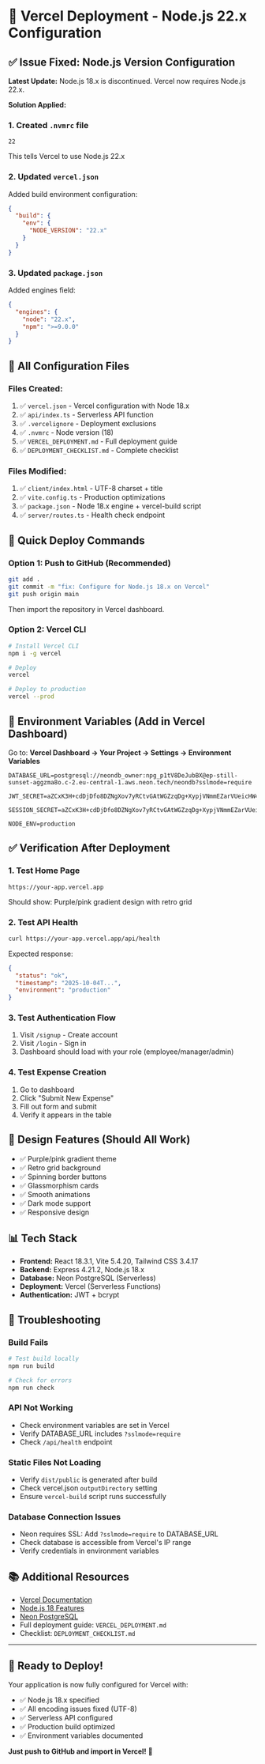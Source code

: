 # 🚀 Vercel Deployment - Node.js 22.x Configuration

## ✅ Issue Fixed: Node.js Version Configuration

**Latest Update:** Node.js 18.x is discontinued. Vercel now requires Node.js 22.x.

**Solution Applied:**

### 1. Created `.nvmrc` file
```
22
```
This tells Vercel to use Node.js 22.x

### 2. Updated `vercel.json`
Added build environment configuration:
```json
{
  "build": {
    "env": {
      "NODE_VERSION": "22.x"
    }
  }
}
```

### 3. Updated `package.json`
Added engines field:
```json
{
  "engines": {
    "node": "22.x",
    "npm": ">=9.0.0"
  }
}
```

## 📝 All Configuration Files

### Files Created:
1. ✅ `vercel.json` - Vercel configuration with Node 18.x
2. ✅ `api/index.ts` - Serverless API function
3. ✅ `.vercelignore` - Deployment exclusions
4. ✅ `.nvmrc` - Node version (18)
5. ✅ `VERCEL_DEPLOYMENT.md` - Full deployment guide
6. ✅ `DEPLOYMENT_CHECKLIST.md` - Complete checklist

### Files Modified:
1. ✅ `client/index.html` - UTF-8 charset + title
2. ✅ `vite.config.ts` - Production optimizations
3. ✅ `package.json` - Node 18.x engine + vercel-build script
4. ✅ `server/routes.ts` - Health check endpoint

## 🎯 Quick Deploy Commands

### Option 1: Push to GitHub (Recommended)
```bash
git add .
git commit -m "fix: Configure for Node.js 18.x on Vercel"
git push origin main
```
Then import the repository in Vercel dashboard.

### Option 2: Vercel CLI
```bash
# Install Vercel CLI
npm i -g vercel

# Deploy
vercel

# Deploy to production
vercel --prod
```

## 🔐 Environment Variables (Add in Vercel Dashboard)

Go to: **Vercel Dashboard → Your Project → Settings → Environment Variables**

```env
DATABASE_URL=postgresql://neondb_owner:npg_p1tV8DeJubBX@ep-still-sunset-aggzma8o.c-2.eu-central-1.aws.neon.tech/neondb?sslmode=require

JWT_SECRET=aZCxK3H+cdDjDfo8DZNgXov7yRCtvGAtWGZzqDg+XypjVNmmEZarVUeicHW4lb8GP5ERWDT1bxBNEg2qmN4z0g==

SESSION_SECRET=aZCxK3H+cdDjDfo8DZNgXov7yRCtvGAtWGZzqDg+XypjVNmmEZarVUeicHW4lb8GP5ERWDT1bxBNEg2qmN4z0g==

NODE_ENV=production
```

## ✅ Verification After Deployment

### 1. Test Home Page
```
https://your-app.vercel.app
```
Should show: Purple/pink gradient design with retro grid

### 2. Test API Health
```bash
curl https://your-app.vercel.app/api/health
```
Expected response:
```json
{
  "status": "ok",
  "timestamp": "2025-10-04T...",
  "environment": "production"
}
```

### 3. Test Authentication Flow
1. Visit `/signup` - Create account
2. Visit `/login` - Sign in
3. Dashboard should load with your role (employee/manager/admin)

### 4. Test Expense Creation
1. Go to dashboard
2. Click "Submit New Expense"
3. Fill out form and submit
4. Verify it appears in the table

## 🎨 Design Features (Should All Work)

- ✅ Purple/pink gradient theme
- ✅ Retro grid background
- ✅ Spinning border buttons
- ✅ Glassmorphism cards
- ✅ Smooth animations
- ✅ Dark mode support
- ✅ Responsive design

## 📊 Tech Stack

- **Frontend:** React 18.3.1, Vite 5.4.20, Tailwind CSS 3.4.17
- **Backend:** Express 4.21.2, Node.js 18.x
- **Database:** Neon PostgreSQL (Serverless)
- **Deployment:** Vercel (Serverless Functions)
- **Authentication:** JWT + bcrypt

## 🔧 Troubleshooting

### Build Fails
```bash
# Test build locally
npm run build

# Check for errors
npm run check
```

### API Not Working
- Check environment variables are set in Vercel
- Verify DATABASE_URL includes `?sslmode=require`
- Check `/api/health` endpoint

### Static Files Not Loading
- Verify `dist/public` is generated after build
- Check vercel.json `outputDirectory` setting
- Ensure `vercel-build` script runs successfully

### Database Connection Issues
- Neon requires SSL: Add `?sslmode=require` to DATABASE_URL
- Check database is accessible from Vercel's IP range
- Verify credentials in environment variables

## 📚 Additional Resources

- [Vercel Documentation](https://vercel.com/docs)
- [Node.js 18 Features](https://nodejs.org/en/blog/release/v18.0.0)
- [Neon PostgreSQL](https://neon.tech/docs)
- Full deployment guide: `VERCEL_DEPLOYMENT.md`
- Checklist: `DEPLOYMENT_CHECKLIST.md`

---

## 🎉 Ready to Deploy!

Your application is now fully configured for Vercel with:
- ✅ Node.js 18.x specified
- ✅ All encoding issues fixed (UTF-8)
- ✅ Serverless API configured
- ✅ Production build optimized
- ✅ Environment variables documented

**Just push to GitHub and import in Vercel!** 🚀
